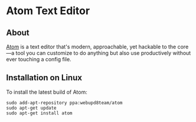 # Atom Text Editor

## About

[Atom](https://atom.io/) is a text editor that's modern, approachable, yet hackable to the core—a tool you can customize to do anything but also use productively without ever touching a config file.

## Installation on Linux

To install the latest build of Atom:
```
sudo add-apt-repository ppa:webupd8team/atom
sudo apt-get update
sudo apt-get install atom
```